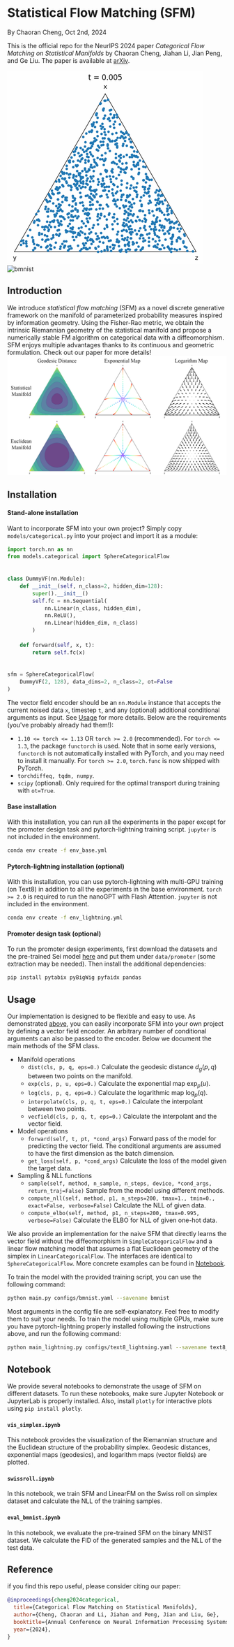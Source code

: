 # Statistical Flow Matching (SFM)

By Chaoran Cheng, Oct 2nd, 2024

This is the official repo for the NeurIPS 2024 paper *Categorical Flow Matching on Statistical Manifolds* by Chaoran Cheng, Jiahan Li, Jian Peng, and Ge Liu. The paper is available at [arXiv](https://arxiv.org/abs/2405.16441).

![swissroll](assets/swissroll.gif)
![bmnist](assets/bmnist.gif)



## Introduction

We introduce *statistical flow matching* (SFM) as a novel discrete generative framework on the manifold of parameterized probability measures inspired by information geometry. Using the Fisher-Rao metric, we obtain the intrinsic Riemannian geometry of the statistical manifold and propose a numerically stable FM algorithm on categorical data with a diffeomorphism. SFM enjoys multiple advantages thanks to its continuous and geometric formulation. Check out our paper for more details!
![geometry](assets/geo.png)



## Installation

#### Stand-alone installation
Want to incorporate SFM into your own project? Simply copy `models/categorical.py` into your project and import it as a module:
```python
import torch.nn as nn
from models.categorical import SphereCategoricalFlow


class DummyVF(nn.Module):
    def __init__(self, n_class=2, hidden_dim=128):
        super().__init__()
        self.fc = nn.Sequential(
            nn.Linear(n_class, hidden_dim),
            nn.ReLU(),
            nn.Linear(hidden_dim, n_class)
        )

    def forward(self, x, t):
        return self.fc(x)


sfm = SphereCategoricalFlow(
    DummyVF(2, 128), data_dims=2, n_class=2, ot=False
)
```

The vector field encoder should be an `nn.Module` instance that accepts the current noised data `x`, timestep `t`, and any (optional) additional conditional arguments as input. See [Usage](#usage) for more details. Below are the requirements (you've probably already had them!):

- `1.10 <= torch <= 1.13` OR `torch >= 2.0` (recommended). For `torch <= 1.3`, the package `functorch` is used. Note that in some early versions, `functorch` is not automatically installed with PyTorch, and you may need to install it manually. For `torch >= 2.0`, `torch.func` is now shipped with PyTorch.
- `torchdiffeq, tqdm, numpy`.
- `scipy` (optional). Only required for the optimal transport during training with `ot=True`.


#### Base installation
With this installation, you can run all the experiments in the paper except for the promoter design task and pytorch-lightning training script. `jupyter` is not included in the environment.
```bash
conda env create -f env_base.yml
```

#### Pytorch-lightning installation (optional)
With this installation, you can use pytorch-lightning with multi-GPU training (on Text8) in addition to all the experiments in the base environment. `torch >= 2.0` is required to run the nanoGPT with Flash Attention. `jupyter` is not included in the environment.
```bash
conda env create -f env_lightning.yml
```

#### Promoter design task (optional)
To run the promoter design experiments, first download the datasets and the pre-trained Sei model [here](https://doi.org/10.5281/zenodo.7943307) and put them under `data/promoter` (some extraction may be needed). Then install the additional dependencies:
```bash
pip install pytabix pyBigWig pyfaidx pandas
```



## Usage

Our implementation is designed to be flexible and easy to use. As demonstrated [above](#stand-alone-installation), you can easily incorporate SFM into your own project by defining a vector field encoder. An arbitrary number of conditional arguments can also be passed to the encoder. Below we document the main methods of the SFM class.

- Manifold operations
  - `dist(cls, p, q, eps=0.)` Calculate the geodesic distance $d_g(p,q)$ between two points on the manifold.
  - `exp(cls, p, u, eps=0.)` Calculate the exponential map $\exp_p(u)$.
  - `log(cls, p, q, eps=0.)` Calculate the logarithmic map $\log_p(q)$.
  - `interpolate(cls, p, q, t, eps=0.)` Calculate the interpolant between two points.
  - `vecfield(cls, p, q, t, eps=0.)` Calculate the interpolant and the vector field.
- Model operations
  - `forward(self, t, pt, *cond_args)` Forward pass of the model for predicting the vector field. The conditional arguments are assumed to have the first dimension as the batch dimension.
  - `get_loss(self, p, *cond_args)` Calculate the loss of the model given the target data.
- Sampling & NLL functions
  - `sample(self, method, n_sample, n_steps, device, *cond_args, return_traj=False)` Sample from the model using different methods.
  - `compute_nll(self, method, p1, n_steps=200, tmax=1., tmin=0., exact=False, verbose=False)` Calculate the NLL of given data.
  - `compute_elbo(self, method, p1, n_steps=200, tmax=0.995, verbose=False)` Calculate the ELBO for NLL of given one-hot data.

We also provide an implementation for the naive SFM that directly learns the vector field without the diffeomorphism in `SimpleCategoricalFlow` and a linear flow matching model that assumes a flat Euclidean geometry of the simplex in `LinearCategoricalFlow`. The interfaces are identical to `SphereCategoricalFlow`. More concrete examples can be found in [Notebook](#notebook).

To train the model with the provided training script, you can use the following command:
```bash
python main.py configs/bmnist.yaml --savename bmnist
```
Most arguments in the config file are self-explanatory. Feel free to modify them to suit your needs.
To train the model using multiple GPUs, make sure you have pytorch-lightning properly installed following the instructions above, and run the following command:

```bash
python main_lightning.py configs/text8_lightning.yaml --savename text8_lightning
```



## Notebook

We provide several notebooks to demonstrate the usage of SFM on different datasets. To run these notebooks, make sure Jupyter Notebook or JupyterLab is properly installed. Also, install `plotly` for interactive plots using `pip install plotly`.

#### `vis_simplex.ipynb`
This notebook provides the visualization of the Riemannian structure and the Euclidean structure of the probability simplex. Geodesic distances, exponential maps (geodesics), and logarithm maps (vector fields) are plotted.

#### `swissroll.ipynb`
In this notebook, we train SFM and LinearFM on the Swiss roll on simplex dataset and calculate the NLL of the training samples.

#### `eval_bmnist.ipynb`
In this notebook, we evaluate the pre-trained SFM on the binary MNIST dataset. We calculate the FID of the generated samples and the NLL of the test data.



## Reference

if you find this repo useful, please consider citing our paper:
```bibtex
@inproceedings{cheng2024categorical,
  title={Categorical Flow Matching on Statistical Manifolds},
  author={Cheng, Chaoran and Li, Jiahan and Peng, Jian and Liu, Ge},
  booktitle={Annual Conference on Neural Information Processing Systems 2024, NeurIPS 2024, Vancouver, BC, Canada, December 10 - 15, 2024},
  year={2024},
}
```